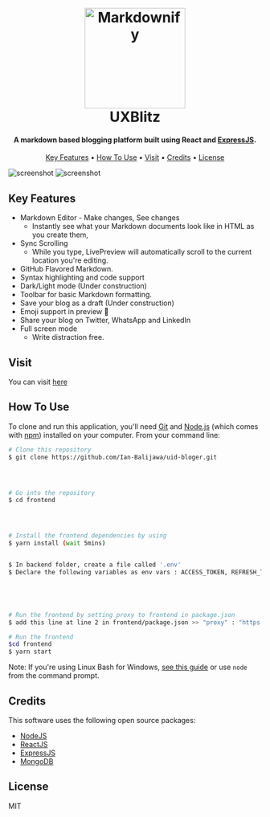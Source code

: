 <h1 align="center">
  <br>
  <a href="http://www.semicolon-blog.netlify.app/blogs"><img src="" alt="Markdownify" width="200"></a>
  
  <br>
  UXBlitz
  <br>
</h1>

<h4 align="center">A markdown based blogging platform built using React and <a href="http://expressjs.com" target="_blank">ExpressJS</a>.</h4>

<p align="center">
  <a href="#key-features">Key Features</a> •
  <a href="#how-to-use">How To Use</a> •
  <a href="#visit">Visit</a> •
  <a href="#credits">Credits</a> •
  <a href="#license">License</a>
</p>

![screenshot](https://i.imgur.com/OQkvjwK.png)
![screenshot](https://i.imgur.com/Q5YSQZI.png)

## Key Features

- Markdown Editor - Make changes, See changes
  - Instantly see what your Markdown documents look like in HTML as you create them,
- Sync Scrolling
  - While you type, LivePreview will automatically scroll to the current location you're editing.
- GitHub Flavored Markdown.
- Syntax highlighting and code support
- Dark/Light mode (Under construction)
- Toolbar for basic Markdown formatting.
- Save your blog as a draft (Under construction)
- Emoji support in preview :tada:
- Share your blog on Twitter, WhatsApp and LinkedIn
- Full screen mode
  - Write distraction free.

## Visit

You can visit [here](https://blogah.netlify.app/)

## How To Use

To clone and run this application, you'll need [Git](https://git-scm.com) and [Node.js](https://nodejs.org/en/download/) (which comes with [npm](http://npmjs.com)) installed on your computer. From your command line:

```bash
# Clone this repository
$ git clone https://github.com/Ian-Balijawa/uid-bloger.git




# Go into the repository
$ cd frontend




# Install the frontend dependencies by using 
$ yarn install (wait 5mins)


$ In backend folder, create a file called '.env' 
$ Declare the following variables as env vars : ACCESS_TOKEN, REFRESH_TOKEN_SECRET, JWT_SECRET='some secure string'(required), DB_URI_LOCAL=mongodb://localhost/blogdb (if db doesn't exist, it'll create one.), DB_URI_ATLAS='the url from mongo cloud atlas' (optional) 





# Run the frontend by setting proxy to frontend in package.json
$ add this line at line 2 in frontend/package.json >> "proxy" : "https://localhost:3001"

# Run the frontend
$cd frontend
$ yarn start
```

Note: If you're using Linux Bash for Windows, [see this guide](https://www.howtogeek.com/261575/how-to-run-graphical-linux-desktop-applications-from-windows-10s-bash-shell/) or use `node` from the command prompt.

## Credits

This software uses the following open source packages:

- [NodeJS](http://nodejs.org)
- [ReactJS](http://reactjs.org)
- [ExpressJS](http://expressjs.com)
- [MongoDB](http://mongodb.com)

## License

MIT
